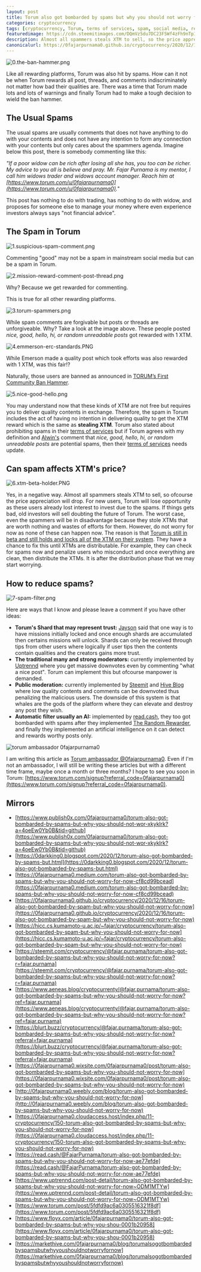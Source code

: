 ```yaml
---
layout: post
title: Torum also got bombarded by spams but why you should not worry for now.
categories: cryptocurrency
tags: [cryptocurrency, Torum, terms of services, spam, social media, referral, ambassador]
featuredimage: https://cdn.steemitimages.com/DQmVz5du7DC23F5Wf4zFh9nTp1cJK8aurmbXyQm92nmoWSt/0.the-ban-hammer.png
description: Almost all spammers steals XTM to sell, so the price appreciation drops but do not worry for now as none of these can happen now.
canonicalurl: https://0fajarpurnama0.github.io/cryptocurrency/2020/12/16/torum-also-got-bombarded-by-spam-but-why-you-should-not-worry-for-now
---
```

![0.the-ban-hammer.png](https://cdn.steemitimages.com/DQmVz5du7DC23F5Wf4zFh9nTp1cJK8aurmbXyQm92nmoWSt/0.the-ban-hammer.png)

Like all rewarding platforms, Torum was also hit by spams. How can it not be when Torum rewards all post, threads, and comments indiscriminately not matter how bad their qualities are. There was a time that Torum made lots and lots of warnings and finally Torum had to make a tough decision to wield the ban hammer.



## The Usual Spams

The usual spams are usually comments that does not have anything to do with your contents and does not have any intention to form any connection with your contents but only cares about the spammers agenda. Imagine below this post, there is somebody commenting like this:

_"If a poor widow can be rich after losing all she has, you too can be richer. My advice to you all is believe and pray. Mr. Fajar Purnama is my mentor, I call him widows trader and widows account manager. Reach him at [https://www.torum.com/u/0fajarpurnama0](https://www.torum.com/u/0fajarpurnama0)._"

This post has nothing to do with trading, has nothing to do with widow, and proposes for someone else to manage your money where even experience investors always says "not financial advice".

## The Spam in Torum

![1.suspicious-spam-comment.png](https://cdn.steemitimages.com/DQmRhjgjSsKbGQXGbLfSVuPi5VAzrf8aDGNHQArQcyrN2n1/1.suspicious-spam-comment.png)

Commenting "good" may not be a spam in mainstream social media but can be a spam in Torum.

![2.mission-reward-comment-post-thread.png](https://cdn.steemitimages.com/DQmVa36stk1KNuejj6Bjam5zzmnduCAoEB9URH2ouM9ArWS/2.mission-reward-comment-post-thread.png)

Why? Because we get rewarded for commenting.

This is true for all other rewarding platforms.

![3.torum-spammers.png](https://cdn.steemitimages.com/DQmRfbpywuG9NTUQ8KUovYGx33T3j6kPb24cFCpdrbHTeEe/3.torum-spammers.png)

While spam comments are forgivable but posts or threads are unforgiveable. Why? Take a look at the image above. These people posted _nice, good, hello, hi, or random unreadable posts_ got rewarded with 1 XTM.

![4.emmerson-erc-standards.PNG](https://cdn.steemitimages.com/DQmUmjjhfi6KCqFSozi7DE62nTqNMgkPnqU4ujPcKyoXyxt/4.emmerson-erc-standards.PNG)

While Emerson made a quality post which took efforts was also rewarded with 1 XTM, was this fair!?

Naturally, those users are banned as announced in [TORUM’s First Community Ban Hammer](https://www.torum.com/post/5f439aea08e0ca51310f38d6).

![5.nice-good-hello.png](https://cdn.steemitimages.com/DQmRGjwJipvnMHeMEXw22kNGCDXjDGJefWpacGAXqU3LNmD/5.nice-good-hello.png)

You may understand now that these kinds of XTM are not free but requires you to deliver quality contents in exchange. Therefore, the spam in Torum includes the act of having no intention in delivering quality to get the XTM reward which is the same as **stealing XTM**. Torum also stated about prohibiting spams in their [terms of services](https://www.torum.com/terms) but if Torum agrees with my definition and [Alwin's](https://www.torum.com/u/alwinc) comment that _nice, good, hello, hi, or random unreadable posts_ are potential spams, then their [terms of services](https://www.torum.com/terms) needs update.

## Can spam affects XTM's price?

![6.xtm-beta-holder.PNG](https://cdn.steemitimages.com/DQmcrTToZHLVW64LwVQzkRGHGoPVmhtBU19n4R4ptptZ466/6.xtm-beta-holder.PNG)

Yes, in a negative way. Almost all spammers steals XTM to sell, so ofcourse the price appreciation will drop. For new users, Torum will lose opportunity as these users already lost interest to invest due to the spams. If things gets bad, old investors will sell doubting the future of Torum. The worst case, even the spammers will be in disadvantage because they stole XTMs that are worth nothing and wastes of efforts for them. However, do not worry for now as none of these can happen now. The reason is that [Torum is still in beta and still holds and locks all of the XTM on their system](https://etherscan.io/token/0x4fcfce2cddd8114f5ddff23f8869337197b27e1f). They have a chance to fix this until XTMs are distributable. For example, they can check for spams now and penalize users who misconduct and once everything are clean, then distribute the XTMs. It is after the distribution phase that we may start worrying.

## How to reduce spams?

![7-spam-filter.png](https://cdn.steemitimages.com/DQmP1pqdaguFMeRRzT1nan928PK5mPk4aZA1Yw4UgTWVH3H/7-spam-filter.png)

Here are ways that I know and please leave a comment if you have other ideas:

*   **Torum's Shard that may represent trust:** [Jayson](https://www.torum.com/u/jayson) said that one way is to have missions initially locked and once enough shards are accumulated then certains missions will unlock. Shards can only be received through tips from other users where logically if user tips then the contents contain qualities and the creators gains more trust.
*   **The traditional many and strong moderators:** currently implemented by [Uptrennd](https://www.uptrennd.com/signup/NjYwNjg) where you get massive downvotes even by commenting "what a nice post". Torum can implement this but ofcourse manpower is demanded.
*   **Public moderation:** currently implemented by [Steemit](https://steemit.com/@fajar.purnama?r=fajar.purnama) and [Hive Blog](https://hiveonboard.com/?ref=fajar.purnama) where low quality contents and comments can be downvoted thus penalizing the malicious users. The downside of this system is that whales are the gods of the platform where they can elevate and destroy any post they wish.
*   **Automatic filter usually an AI:** implemented by [read.cash](https://read.cash/r/FajarPurnama), they too got bombarded with spams after they implemented [The Random Rewarder](https://read.cash/@TheRandomRewarder/have-i-tipped-you-708b204c), and finally they implemented an artificial intelligence on it can detect and rewards worthy posts only.

![torum ambassador 0fajarpurnama0](https://images.blurt.buzz/DQmRX6cFW1x9nSBYo29HcVs3EKew1Rt1TkgH1NLhR458Rhi/ambassador-fajar-purnama.jpg)

I am writing this article as [Torum ambassador @0fajarpurnama0](https://www.torum.com/u/0fajarpurnama0). Even if I'm not an ambassador, I will still be writing these articles but with a different time frame, maybe once a month or three months? I hope to see you soon in Torum: [https://www.torum.com/signup?referral_code=0fajarpurnama0](https://www.torum.com/signup?referral_code=0fajarpurnama0).

## Mirrors

*   [https://www.publish0x.com/0fajarpurnama0/torum-also-got-bombarded-by-spams-but-why-you-should-not-wor-xkyklrk?a=4oeEw0Yb0B&tid=github](https://www.publish0x.com/0fajarpurnama0/torum-also-got-bombarded-by-spams-but-why-you-should-not-wor-xkyklrk?a=4oeEw0Yb0B&tid=github)
*   [https://0darkking0.blogspot.com/2020/12/torum-also-got-bombarded-by-spams-but.html](https://0darkking0.blogspot.com/2020/12/torum-also-got-bombarded-by-spams-but.html)
*   [https://0fajarpurnama0.medium.com/torum-also-got-bombarded-by-spams-but-why-you-should-not-worry-for-now-cf8cd99bcead](https://0fajarpurnama0.medium.com/torum-also-got-bombarded-by-spams-but-why-you-should-not-worry-for-now-cf8cd99bcead)
*   [https://0fajarpurnama0.github.io/cryptocurrency/2020/12/16/torum-also-got-bombarded-by-spam-but-why-you-should-not-worry-for-now](https://0fajarpurnama0.github.io/cryptocurrency/2020/12/16/torum-also-got-bombarded-by-spam-but-why-you-should-not-worry-for-now)
*   [https://hicc.cs.kumamoto-u.ac.jp/~fajar/cryptocurrency/torum-also-got-bombarded-by-spam-but-why-you-should-not-worry-for-now](https://hicc.cs.kumamoto-u.ac.jp/~fajar/cryptocurrency/torum-also-got-bombarded-by-spam-but-why-you-should-not-worry-for-now)
*   [https://steemit.com/cryptocurrency/@fajar.purnama/torum-also-got-bombarded-by-spams-but-why-you-should-not-worry-for-now?r=fajar.purnama](https://steemit.com/cryptocurrency/@fajar.purnama/torum-also-got-bombarded-by-spams-but-why-you-should-not-worry-for-now?r=fajar.purnama)
*   [https://www.aeneas.blog/cryptocurrenty/@fajar.purnama/torum-also-got-bombarded-by-spams-but-why-you-should-not-worry-for-now?ref=fajar.purnama](https://www.aeneas.blog/cryptocurrenty/@fajar.purnama/torum-also-got-bombarded-by-spams-but-why-you-should-not-worry-for-now?ref=fajar.purnama)
*   [https://blurt.buzz/cryptocurrency/@fajar.purnama/torum-also-got-bombarded-by-spams-but-why-you-should-not-worry-for-now?referral=fajar.purnama](https://blurt.buzz/cryptocurrency/@fajar.purnama/torum-also-got-bombarded-by-spams-but-why-you-should-not-worry-for-now?referral=fajar.purnama)
*   [https://0fajarpurnama0.wixsite.com/0fajarpurnama0/post/torum-also-got-bombarded-by-spams-but-why-you-should-not-worry-for-now](https://0fajarpurnama0.wixsite.com/0fajarpurnama0/post/torum-also-got-bombarded-by-spams-but-why-you-should-not-worry-for-now)
*   [http://0fajarpurnama0.weebly.com/blog/torum-also-got-bombarded-by-spams-but-why-you-should-not-worry-for-now](http://0fajarpurnama0.weebly.com/blog/torum-also-got-bombarded-by-spams-but-why-you-should-not-worry-for-now)
*   [https://0fajarpurnama0.cloudaccess.host/index.php/11-cryptocurrency/150-torum-also-got-bombarded-by-spams-but-why-you-should-not-worry-for-now](https://0fajarpurnama0.cloudaccess.host/index.php/11-cryptocurrency/150-torum-also-got-bombarded-by-spams-but-why-you-should-not-worry-for-now)
*   [https://read.cash/@FajarPurnama/torum-also-got-bombarded-by-spams-but-why-you-should-not-worry-for-now-ae77efde](https://read.cash/@FajarPurnama/torum-also-got-bombarded-by-spams-but-why-you-should-not-worry-for-now-ae77efde)
*   [https://www.uptrennd.com/post-detail/torum-also-got-bombarded-by-spams-but-why-you-should-not-worry-for-now~ODM1MTYw](https://www.uptrennd.com/post-detail/torum-also-got-bombarded-by-spams-but-why-you-should-not-worry-for-now~ODM1MTYw)
*   [https://www.torum.com/post/5fdfd9ac6a0305516321f8df](https://www.torum.com/post/5fdfd9ac6a0305516321f8df)
*   [https://www.floyx.com/article/0fajarpurnama0/torum-also-got-bombarded-by-spams-but-why-you-shou-0001b20958](https://www.floyx.com/article/0fajarpurnama0/torum-also-got-bombarded-by-spams-but-why-you-shou-0001b20958)
*   [https://markethive.com/0fajarpurnama0/blog/torumalsogotbombardedbyspamsbutwhyyoushouldnotworryfornow](https://markethive.com/0fajarpurnama0/blog/torumalsogotbombardedbyspamsbutwhyyoushouldnotworryfornow)
